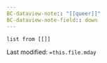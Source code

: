 ```yaml
---
BC-dataview-note:: "[[queer]]"
BC-dataview-note-field:: down
---
```

```dataview
list from [[]]
```


Last modified: `=this.file.mday`